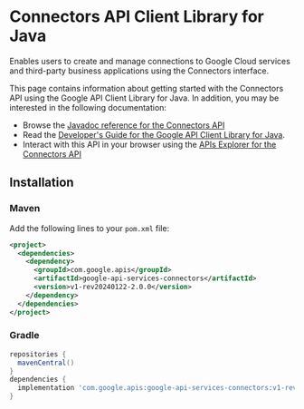 # Connectors API Client Library for Java

Enables users to create and manage connections to Google Cloud services and third-party business applications using the Connectors interface.

This page contains information about getting started with the Connectors API
using the Google API Client Library for Java. In addition, you may be interested
in the following documentation:

* Browse the [Javadoc reference for the Connectors API][javadoc]
* Read the [Developer's Guide for the Google API Client Library for Java][google-api-client].
* Interact with this API in your browser using the [APIs Explorer for the Connectors API][api-explorer]

## Installation

### Maven

Add the following lines to your `pom.xml` file:

```xml
<project>
  <dependencies>
    <dependency>
      <groupId>com.google.apis</groupId>
      <artifactId>google-api-services-connectors</artifactId>
      <version>v1-rev20240122-2.0.0</version>
    </dependency>
  </dependencies>
</project>
```

### Gradle

```gradle
repositories {
  mavenCentral()
}
dependencies {
  implementation 'com.google.apis:google-api-services-connectors:v1-rev20240122-2.0.0'
}
```

[javadoc]: https://googleapis.dev/java/google-api-services-connectors/latest/index.html
[google-api-client]: https://github.com/googleapis/google-api-java-client/
[api-explorer]: https://developers.google.com/apis-explorer/#p/connectors/v1/
